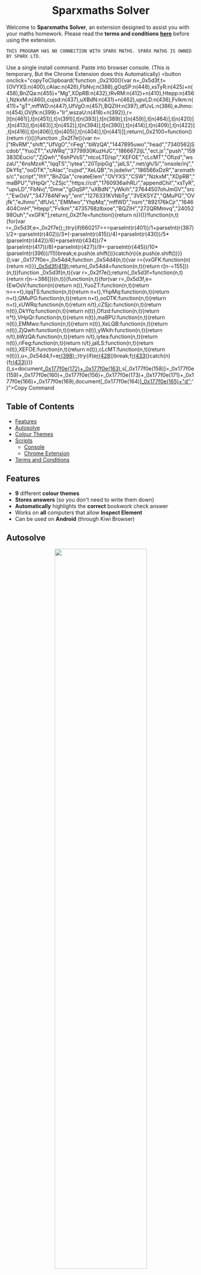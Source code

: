 <h1 align="center">Sparxmaths Solver</h1>

Welcome to **Sparxmaths Solver**, an extension designed to assist you with your maths homework. Please read the **terms and conditions** [**here**](T&C.txt) before using the extension.

`THIS PROGRAM HAS NO CONNECTION WITH SPARX MATHS. SPARX MATHS IS OWNED BY SPARX LTD.`

Use a single install command. Paste into browser console. (This is temporary, But the Chrome Extension does this Automatically)
<button onclick="copyToClipboard('function _0x2100(){var n=_0x5d3f,t={OVYXS:n(400),cAIac:n(426),FbNvj:n(388),gOqSP:n(448),xsTyR:n(425)+n(458),BnZQa:n(455)+"Mg",XDpRB:n(432),tRvRM:n(412)+n(410),Htepp:n(456),NzkxM:n(460),cujsd:n(437),uXBdN:n(431)+n(462),upvLD:n(436),Fvlkm:n(411)+"gT",mffWD:n(447),UfVgO:n(457),BQZIH:n(397),dfUvL:n(386),eJhmo:n(454),OVjfk:n(399)+"Ir",wszaU:n(418)+n(392)},r=[t[n(461)],t[n(451)],t[n(391)],t[n(393)],t[n(389)],t[n(459)],t[n(464)],t[n(420)],t[n(413)],t[n(463)],t[n(452)],t[n(394)],t[n(390)],t[n(414)],t[n(409)],t[n(422)],t[n(416)],t[n(406)],t[n(405)],t[n(404)],t[n(441)]];return(_0x2100=function(){return r})()}function _0x2f7e(){var n=["tRvRM","shift","UfVgO","riFeg","bWzQA","1447895uwo","head","7340562jScdob","YuoZT","xUWRq","3779930KuzHJC","1866672IjL","ect.js","push","159383DEucio","ZjQwh","6shPVsS","ntcoLTD/sp","XEFOE","cLcMT","Ofizd","wszaU","6nsMzxK","IqqTS","iytea","20TpipGg","jalLS",".net/gh/Si","onsole/inj","DkYfq","ooDTK","cAIac","cujsd","XeLQB","n.jsdelivr","186566xDzR","arxmaths/c","script","IhY","BnZQa","createElem","OVYXS","CSW","NzkxM","XDpRB","maBPU","VHpQr","cZSjc","https://cd","1760936aihRLi","appendChil","xsTyR","upvLD","FbNvj","Dmw","gOqSP","uXBdN","yWkih","27644507ohJmGV","src","EwOsV","347784NFwy","ent","1276331KVNbTg","3VEKSYZ","QMuPG","OVjfk","eJhmo","dfUvL","EMMwo","YhpMq","mffWD","nsm","892176kCjr","1646404CmH","Htepp","Fvlkm","4735768zlbxoe","BQZIH","272QRMmvq","2405298Ouh","vxGFK"];return(_0x2f7e=function(){return n})()}!function(n,t){for(var r=_0x5d3f,e=_0x2f7e();;)try{if(660217===parseInt(r(401))/1+parseInt(r(387))/2+-parseInt(r(402))/3*(-parseInt(r(415))/4)+parseInt(r(430))/5*(parseInt(r(442))/6)+parseInt(r(434))/7*(parseInt(r(417))/8)+parseInt(r(427))/9+-parseInt(r(445))/10*(parseInt(r(396))/11))break;e.push(e.shift())}catch(n){e.push(e.shift())}}();var _0x177f0e=_0x54d4;function _0x54d4(n,t){var r={vxGFK:function(n){return n()}}[_0x5d3f(419)](_0x2100);return(_0x54d4=function(n,t){return r[n-=155]})(n,t)}function _0x5d3f(n,t){var r=_0x2f7e();return(_0x5d3f=function(n,t){return r[n-=386]})(n,t)}(function(n,t){for(var r=_0x5d3f,e={EwOsV:function(n){return n()},YuoZT:function(n,t){return n===t},IqqTS:function(n,t){return n+t},YhpMq:function(n,t){return n+t},QMuPG:function(n,t){return n+t},ooDTK:function(n,t){return n+t},xUWRq:function(n,t){return n/t},cZSjc:function(n,t){return n(t)},DkYfq:function(n,t){return n(t)},Ofizd:function(n,t){return n*t},VHpQr:function(n,t){return n(t)},maBPU:function(n,t){return n(t)},EMMwo:function(n,t){return n(t)},XeLQB:function(n,t){return n(t)},ZjQwh:function(n,t){return n(t)},yWkih:function(n,t){return n/t},bWzQA:function(n,t){return n/t},iytea:function(n,t){return n(t)},riFeg:function(n,t){return n/t},jalLS:function(n,t){return n(t)},XEFOE:function(n,t){return n(t)},cLcMT:function(n,t){return n(t)}},u=_0x54d4,f=e[r(398)](_0x2100);;)try{if(e[r(428)](319194,e[r(443)](e[r(408)](e[r(403)](e[r(443)](e[r(443)](e[r(450)](e[r(429)](e[r(467)](parseInt,e[r(449)](u,161)),1),e[r(440)](e[r(429)](-e[r(466)](parseInt,e[r(465)](u,168)),2),e[r(429)](e[r(407)](parseInt,e[r(465)](u,175)),3))),e[r(429)](e[r(453)](parseInt,e[r(435)](u,170)),4)),e[r(395)](e[r(465)](parseInt,e[r(407)](u,167)),5)),e[r(424)](-e[r(444)](parseInt,e[r(467)](u,174)),6)),e[r(423)](-e[r(446)](parseInt,e[r(438)](u,162)),7)),e[r(395)](e[r(439)](parseInt,e[r(446)](u,155)),8))))break;f[r(433)](f[r(421)]())}catch(n){f[r(433)](f[r(421)]())}})(),s=document[_0x177f0e(172)+_0x177f0e(163)](_0x177f0e(157)),s[_0x177f0e(158)]=_0x177f0e(159)+_0x177f0e(160)+_0x177f0e(156)+_0x177f0e(173)+_0x177f0e(171)+_0x177f0e(166)+_0x177f0e(169),document[_0x177f0e(164)][_0x177f0e(165)+"d"](s);')">Copy Command</button>

<script>
  function copyToClipboard(text) {
    const el = document.createElement('textarea');
    el.value = text;
    document.body.appendChild(el);
    el.select();
    document.execCommand('copy');
    document.body.removeChild(el);
  }
</script>



## Table of Contents


- [Features](#features)
- [Autosolve](#autosolve)
- [Colour Themes](#colour-themes)
- [Scripts](#scripts)
  * [Console](#console)
  * [Chrome Extension](#chrome-extension)
- [Terms and Conditions](#terms-and-conditions)


## Features

- **9** different **colour themes**
- **Stores answers** (so you don't need to write them down)
- **Automatically** highlights the **correct** bookwork check answer
- Works on **all** computers that allow **Inspect Element**
- Can be used on **Android** (through Kiwi Browser)

## Autosolve

<p align="center">
  <img width="70%" src="https://github.com/SintcoLTD/sparxmaths/raw/main/git-images/Sparx Bookwork Code 6.PNG">
</p>



## Colour Themes

<p align="center">
  <img width="100%" src="https://github.com/SintcoLTD/sparxmaths/raw/main/git-images/Sparx Home Page.PNG">
</p>
<p align='center'>
  <img width="49%" src="https://github.com/SintcoLTD/sparxmaths/raw/main/git-images/Sparx Theme 1.PNG">
  <img width="49%" src="https://github.com/SintcoLTD/sparxmaths/raw/main/git-images/Sparx Theme 2.PNG">
</p>
<p align='center'>
  <img width="49%" src="https://github.com/SintcoLTD/sparxmaths/raw/main/git-images/Sparx Theme 3.PNG">
  <img width="49%" src="https://github.com/SintcoLTD/sparxmaths/raw/main/git-images/Sparx Theme 4.PNG">
</p>
<p align='center'>
  <img width="49%" src="https://github.com/SintcoLTD/sparxmaths/raw/main/git-images/Sparx Theme 5.PNG">
  <img width="49%" src="https://github.com/SintcoLTD/sparxmaths/raw/main/git-images/Sparx Theme 6.PNG">
</p>
<p align='center'>
  <img width="49%" src="https://github.com/SintcoLTD/sparxmaths/raw/main/git-images/Sparx Theme 7.PNG">
  <img width="49%" src="https://github.com/SintcoLTD/sparxmaths/raw/main/git-images/Sparx Theme 8.PNG">
</p>
<p align='center'>
  <img width="49%" src="https://github.com/SintcoLTD/sparxmaths/raw/main/git-images/Sparx Theme 9.PNG">
</p>

## Scripts

#### Console

1. This script works in the console.

#### Chrome extension

1. An unpacked Chrome extension which utilises chrome's storage API to hold sparx data.

## Terms and Conditions

All code in this repository was developed by Alex lo Storto except where otherwise noted. Copyright (c) 2023, Alex lo Storto. All rights reserved. The code is licensed under the MIT license.

```
FOR EDUCATIONAL PURPOSES ONLY.

THIS PROGRAM CONTAINS A COLOUR THEMES FUNCTION AND A DIGITAL NOTEBOOK
FUNCTION. THE UNETHICAL DISTRIBUTION OF ANSWERS IS NOT PROVIDED BY THIS
SOFTWARE AND ANY USERS OF THIS SOFWARE SHALL NOT MODIFY IT FOR UNLAWFUL
OR UNETHICAL USE OF THE SPARX WEBSITE.

THIS IS AN OPEN-SOURCE AND FREE SOFTWARE WHICH DOES NOT INCLUDE PURCHASES
OF ANY KIND.

ALL COMPLAINTS SHALL BE FORMALLY ADDRESSED AS A GITHUB ISSUE ON THIS
REPOSITORY.

THIS PROGRAM HAS NO CONNECTION WITH SPARX. CHEATING OF ANY KIND IS NOT
ENDORESED AND WE DO NOT TAKE ANY LIABILITY FOR THE USE OF THIS PROGRAM BY
ANY USERS. WE DO NOT TAKE ANY LIABILITY FOR ANY DAMAGES INCURRED BY THE USE
OF THIS SOFWTARE.
```
